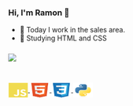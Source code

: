 ### Hi, I'm Ramon 👋


- 🔭 Today I work in the sales area.
- 🌱 Studying HTML and CSS

###
<div align="left">
  <a href="https://github.com/RamonSantoss">
  <img height="180em" src="https://github-readme-stats.vercel.app/api?username=RamonSantoss&show_icons=true&theme=dark&include_all_commits=true&count_private=true"/>
</div>

### 
<div style="display: inline_block"><br>
  <img align="center" alt="Ramon-Js" height="30" width="40"   src="https://raw.githubusercontent.com/devicons/devicon/master/icons/javascript/javascript-plain.svg">
  <img align="center" alt="Ramon-HTML" height="30" width="40" src="https://raw.githubusercontent.com/devicons/devicon/master/icons/html5/html5-original.svg">
  <img align="center" alt="Ramon-CSS" height="30" width="40" src="https://raw.githubusercontent.com/devicons/devicon/master/icons/css3/css3-original.svg">
  <img align="center" alt="Ramon-Python" height="30" width="40" src="https://raw.githubusercontent.com/devicons/devicon/master/icons/python/python-original.svg">
</div>
  


